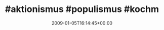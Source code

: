 ---
retweeted: false
source: <a href="http://twitter.com" rel="nofollow">Twitter Web Client</a>
entities:
  hashtags:
  - text: aktionismus
    indices:
    - '0'
    - '12'
  - text: populismus
    indices:
    - '13'
    - '24'
  - text: kochmussweg
    indices:
    - '25'
    - '37'
  - text: mitmachen
    indices:
    - '38'
    - '48'
  symbols: []
  user_mentions: []
  urls: []
display_text_range:
- '0'
- '48'
favorite_count: '0'
id_str: '1097367961'
truncated: false
retweet_count: '0'
id: '1097367961'
created_at: Mon Jan 05 16:14:45 +0000 2009
favorited: false
full_text: "#aktionismus #populismus #kochmussweg #mitmachen"
lang: qht
tags:
- aktionismus
- populismus
- kochmussweg
- mitmachen
- pesos:twitter
date: '2009-01-05T16:14:45+00:00'
src: https://twitter.com/bascht/status/1097367961
original_url: https://twitter.com/bascht/status/1097367961
type: twitter_tweet
text: "#aktionismus #populismus #kochmussweg #mitmachen"
title: "#aktionismus #populismus #kochm"

---